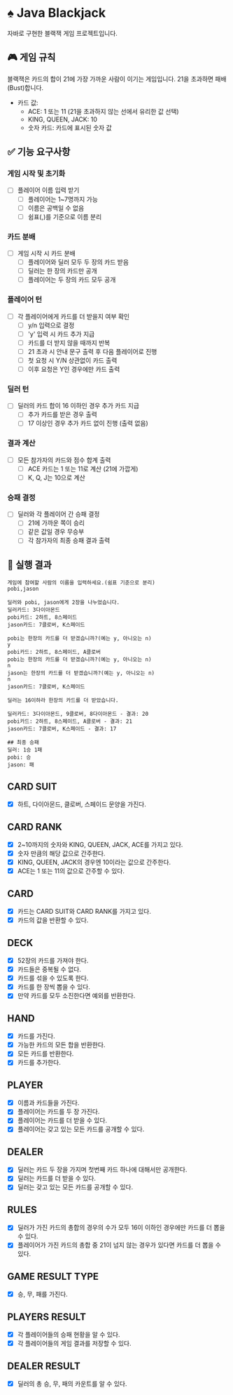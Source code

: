 # ♠️ Java Blackjack

자바로 구현한 블랙잭 게임 프로젝트입니다.

## 🎮 게임 규칙

블랙잭은 카드의 합이 21에 가장 가까운 사람이 이기는 게임입니다. 21을 초과하면 패배(Bust)합니다.

- 카드 값:
    - ACE: 1 또는 11 (21을 초과하지 않는 선에서 유리한 값 선택)
    - KING, QUEEN, JACK: 10
    - 숫자 카드: 카드에 표시된 숫자 값

## ✅ 기능 요구사항

### 게임 시작 및 초기화

- [ ] 플레이어 이름 입력 받기
    - [ ] 플레이어는 1~7명까지 가능
    - [ ] 이름은 공백일 수 없음
    - [ ] 쉼표(,)를 기준으로 이름 분리

### 카드 분배

- [ ] 게임 시작 시 카드 분배
    - [ ] 플레이어와 딜러 모두 두 장의 카드 받음
    - [ ] 딜러는 한 장의 카드만 공개
    - [ ] 플레이어는 두 장의 카드 모두 공개

### 플레이어 턴

- [ ] 각 플레이어에게 카드를 더 받을지 여부 확인
    - [ ] y/n 입력으로 결정
    - [ ] 'y' 입력 시 카드 추가 지급
    - [ ] 카드를 더 받지 않을 때까지 반복
    - [ ] 21 초과 시 안내 문구 출력 후 다음 플레이어로 진행
    - [ ] 첫 요청 시 Y/N 상관없이 카드 출력
    - [ ] 이후 요청은 Y인 경우에만 카드 출력

### 딜러 턴

- [ ] 딜러의 카드 합이 16 이하인 경우 추가 카드 지급
    - [ ] 추가 카드를 받은 경우 출력
    - [ ] 17 이상인 경우 추가 카드 없이 진행 (출력 없음)

### 결과 계산

- [ ] 모든 참가자의 카드와 점수 합계 출력
    - [ ] ACE 카드는 1 또는 11로 계산 (21에 가깝게)
    - [ ] K, Q, J는 10으로 계산

### 승패 결정

- [ ] 딜러와 각 플레이어 간 승패 결정
    - [ ] 21에 가까운 쪽이 승리
    - [ ] 같은 값일 경우 무승부
    - [ ] 각 참가자의 최종 승패 결과 출력

## 🚀 실행 결과

```
게임에 참여할 사람의 이름을 입력하세요.(쉼표 기준으로 분리)
pobi,jason

딜러와 pobi, jason에게 2장을 나누었습니다.
딜러카드: 3다이아몬드
pobi카드: 2하트, 8스페이드
jason카드: 7클로버, K스페이드

pobi는 한장의 카드를 더 받겠습니까?(예는 y, 아니오는 n)
y
pobi카드: 2하트, 8스페이드, A클로버
pobi는 한장의 카드를 더 받겠습니까?(예는 y, 아니오는 n)
n
jason는 한장의 카드를 더 받겠습니까?(예는 y, 아니오는 n)
n
jason카드: 7클로버, K스페이드

딜러는 16이하라 한장의 카드를 더 받았습니다.

딜러카드: 3다이아몬드, 9클로버, 8다이아몬드 - 결과: 20
pobi카드: 2하트, 8스페이드, A클로버 - 결과: 21
jason카드: 7클로버, K스페이드 - 결과: 17

## 최종 승패
딜러: 1승 1패
pobi: 승
jason: 패
```

## CARD SUIT

- [x] 하트, 다이아몬드, 클로버, 스페이드 문양을 가진다.

## CARD RANK

- [x] 2~10까지의 숫자와 KING, QUEEN, JACK, ACE를 가지고 있다.
- [x] 숫자 만큼의 해당 값으로 간주한다.
- [x] KING, QUEEN, JACK의 경우엔 10이라는 값으로 간주한다.
- [x] ACE는 1 또는 11의 값으로 간주할 수 있다.

## CARD

- [x] 카드는 CARD SUIT와 CARD RANK를 가지고 있다.
- [x] 카드의 값을 반환할 수 있다.

## DECK

- [x] 52장의 카드를 가져야 한다.
- [x] 카드들은 중복될 수 없다.
- [x] 카드를 섞을 수 있도록 한다.
- [x] 카드를 한 장씩 뽑을 수 있다.
- [x] 만약 카드를 모두 소진한다면 예외를 반환한다.

## HAND

- [x] 카드를 가진다.
- [x] 가능한 카드의 모든 합을 반환한다.
- [x] 모든 카드를 반환한다.
- [x] 카드를 추가한다.

## PLAYER

- [x] 이름과 카드들을 가진다.
- [x] 플레이어는 카드를 두 장 가진다.
- [x] 플레이어는 카드를 더 받을 수 있다.
- [x] 플레이어는 갖고 있는 모든 카드를 공개할 수 있다.

## DEALER

- [x] 딜러는 카드 두 장을 가지며 첫번째 카드 하나에 대해서만 공개한다.
- [x] 딜러는 카드를 더 받을 수 있다.
- [x] 딜러는 갖고 있는 모든 카드를 공개할 수 있다.

## RULES

- [x] 딜러가 가진 카드의 총합의 경우의 수가 모두 16이 이하인 경우에만 카드를 더 뽑을 수 있다.
- [x] 플레이어가 가진 카드의 총합 중 21이 넘지 않는 경우가 있다면 카드를 더 뽑을 수 있다.

## GAME RESULT TYPE

- [x] 승, 무, 패를 가진다.

## PLAYERS RESULT

- [x] 각 플레이어들의 승패 현황을 알 수 있다.
- [x] 각 플레이어들의 게임 결과를 저장할 수 있다.

## DEALER RESULT

- [x] 딜러의 총 승, 무, 패의 카운트를 알 수 있다.
